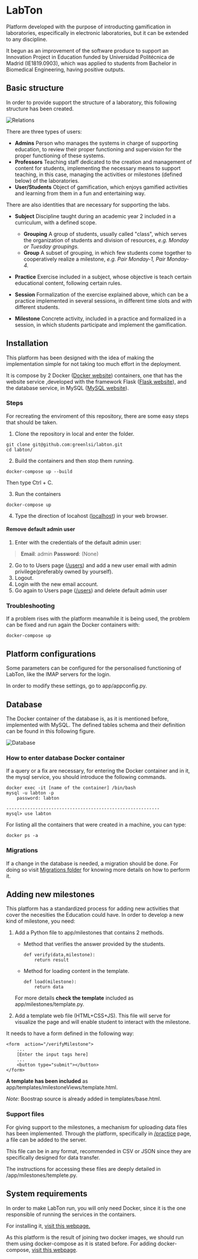 ﻿
# LabTon
Platform developed with the purpose of introducting gamification in laboratories, especifically in electronic laboratories, but it can be extended to any discipline.

It begun as an improvement of the software produce to support an Innovation Project in Education  funded by Universidad Politécnica de Madrid (IE1819.0903), which was applied to students from Bachelor in Biomedical Engineering, having positive outputs.

## Basic structure
In order to provide support the structure of a laboratory, this following structure has been created.

![Relations](image/relations.png?raw=true "Relations")

There are three types of users:

 - **Admins**
		 Person who manages the systems in charge of supporting education, to review their proper functioning and supervision for the proper functioning of these systems.
 - **Professors**
		 Teaching staff dedicated to the creation and management of content for students, implementing the necessary means to support teaching, in this case, managing the activities or milestones (defined below) of the laboratories.
 - **User/Students**
		Object of gamification, which enjoys gamified activities and learning from them in a fun and entertaining way.

There are also identities that are necessary for supporting the labs.

- **Subject**
Discipline taught during an academic year 2 included in a curriculum, with a defined scope.
	- **Grouping**
	A group of students, usually called "class", which serves the organization of students and division of resources, *e.g. Monday or Tuesday groupings.*
	- **Group**
	A subset of grouping, in which few students come together to cooperatively realize a milestone, *e.g. Pair Monday-1, Pair Monday-4.*

- **Practice**
Exercise included in a subject, whose objective is teach certain educational content, following certain rules.
- **Session**
Formalization of the exercise explained above, which can be a practice implemented in several sessions, in different time slots and with different students.
- **Milestone**
Concrete activity, included in a practice and formalized in a session, in which students participate and implement the gamification.


## Installation

This platform has been designed with the idea of making the implementation simple for not taking too much effort in the deployment.

It is compose by 2 Docker ([Docker website](https://www.docker.com/)) containers, one that has the website service ,developed with the framework Flask ([Flask website](https://www.palletsprojects.com/p/flask/)), and the database service, in MySQL ([MySQL website](https://www.mysql.com/)).
### Steps
For recreating the enviroment of this repository, there are some easy steps that should be taken.

 1. Clone the repository in local and enter the folder.
 
```
git clone git@github.com:greenlsi/labton.git
cd labton/
 ```
 
 
 2. Build the containers and then stop them running.
```
docker-compose up --build
```
Then type  Ctrl + C.

3. Run the containers 
```
docker-compose up 
```
4. Type the direction of locahost ([localhost](localhost)) in your web browser.

#### Remove default admin user
1. Enter with the credentials of the default admin user:

> **Email**: admin
> **Password**: (None)

2. Go to to Users page ([/users](/users)) and add a new user email  with admin privilege(preferably owned by yourself).
3. Logout.
4. Login with the new email account.
5. Go again to Users page ([/users](/users))  and delete default admin user

###  Troubleshooting
If a problem rises with the platform meanwhile it is being used, the problem can be fixed and run again the Docker containers with:
```
docker-compose up 
```
## Platform configurations

Some parameters can be configured for the personalised functioning of LabTon, like the IMAP servers for the login.

In order to modify these settings, go to app/appconfig.py.
## Database
The Docker container of the database is, as it is mentioned before, implemented with MySQL. The defined tables schema and their definition can be found in this following figure.

![Database](image/database.png?raw=true "Database")

### How to enter database Docker container
If a query or a fix are necessary, for entering the Docker container and in it, the mysql service, you should introduce the following commands.


```
docker exec -it [name of the container] /bin/bash
mysql -u labton -p
	password: labton

----------------------------------------------------------
mysql> use labton
```

For listing all the containers that were created in a machine, you can type:
```
docker ps -a
```
### Migrations

If a change in the database is needed, a migration should be done. For doing so visit  [Migrations folder](app/migrations/) for knowing more details on how to perform it.

## Adding new milestones
This platform has a standardized process for adding new activities that cover the necesities the Education could have.
In order to develop a new kind of milestone, you need:

 1. Add a Python file to app/milestones that contains 2 methods.

	 - Method that verifies the answer provided by the students.
		 ```
		 def verify(data,milestone):
			 return result
		```
	- Method for loading content in the template.
		 ```
		 def load(milestone):
			 return data
		```
	 For more details **check the template** included as app/milestones/template.py.
2. Add a template web file (HTML+CSS+JS).
This file will serve for visualize the page and will enable student to interact with the milestone.

It needs to have a form defined in the following way:
```
<form  action="/verifyMilestone">
	...
	[Enter the input tags here]
	...
	<button type="submit"></button>
</form>
```

 **A template has been included** as app/templates/milestoneViews/template.html.
 

*Note*: Boostrap source is already added in templates/base.html.
	 
### Support files

For giving support to the milestones, a mechanism for uploading data files has been implemented. Through the platform, specifically in [/practice](/practice) page, a file can be added to the server.

This file can be in any format, recommended in CSV or JSON since they are specifically designed for data transfer.

The instructions for accessing these files are deeply  detailed in /app/milestones/templete.py. 
## System requirements

In order to make LabTon run, you will only need Docker, since it is the one responsible of running the services in the containers.

For installing it, [visit this webpage.](https://docs.docker.com/install/)

As this platform is the result of joining two docker images, we should run them using docker-compose as it is stated before. For adding docker-compose, [visit this webpage](https://docs.docker.com/compose/install/).

